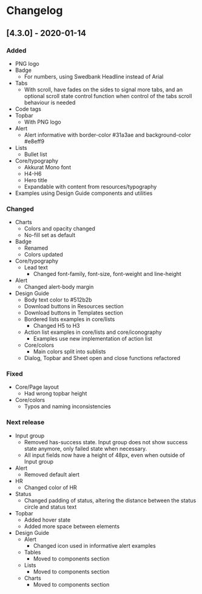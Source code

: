 # Changelog

## [4.3.0] - 2020-01-14

### Added
 - PNG logo
 - Badge
   - For numbers, using Swedbank Headline instead of Arial
 - Tabs
   - With scroll, have fades on the sides to signal more tabs, and an optional scroll state control function when control of the tabs scroll behaviour is needed
 - Code tags
 - Topbar 
   - With PNG logo
 - Alert
   - Alert informative with border-color #31a3ae and background-color #e8eff9
 - Lists
   - Bullet list
 - Core/typography
   - Akkurat Mono font
   - H4-H6
   - Hero title 
   - Expandable with content from resources/typography
 - Examples using Design Guide components and utilities

### Changed
 - Charts
   - Colors and opacity changed
   - No-fill set as default
 - Badge
   - Renamed
   - Colors updated
 - Core/typography
   - Lead text
     - Changed font-family, font-size, font-weight and line-height
 - Alert
   - Changed alert-body margin
 - Design Guide
   - Body text color to #512b2b
   - Download buttons in Resources section
   - Download buttons in Templates section
   - Bordered lists examples in core/lists
     - Changed H5 to H3
   - Action list examples in core/lists and core/iconography
     - Examples use new implementation of action list
   - Core/colors
     - Main colors split into sublists
   - Dialog, Topbar and Sheet open and close functions refactored

### Fixed
 - Core/Page layout
   - Had wrong topbar height
 - Core/colors
   - Typos and naming inconsistencies

### Next release
 - Input group
   - Removed has-success state. Input group does not show success state anymore, only failed state when necessary.
   - All input fields now have a height of 48px, even when outside of Input group
 - Alert
   - Removed default alert
 - HR
   - Changed color of HR
 - Status
   - Changed padding of status, altering the distance between the status circle and status text
 - Topbar
   - Added hover state
   - Added more space between elements
 - Design Guide
   - Alert
     - Changed icon used in informative alert examples
   - Tables
     - Moved to components section
   - Lists
     - Moved to components section
   - Charts
     - Moved to components section